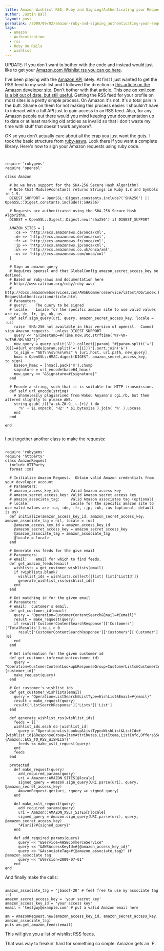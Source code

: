 ```yaml
---
title: Amazon Wishlist RSS, Ruby and Signing/Authenticating your Requests
author: Justin Ball
layout: post
permalink: /2009/09/02/amazon-ruby-and-signing_authenticating-your-requests/
tags:
  - amazon
  - Authentication
  - rss
  - Ruby On Rails
  - wishlist
---
```


UPDATE: If you don't want to bother with the code and instead would just like to get your <a href="http://www.my-amazon-feeds.com/">Amazon.com Wishlist rss you can go here</a>.

I've been playing with the <a href="http://docs.amazonwebservices.com/AWSECommerceService/latest/DG/index.html?AnatomyOfaRESTRequest.html">Amazon API</a> lately.  At first I just wanted to get the RSS feed to my wish list and I followed the direction in <a href="http://developer.amazonwebservices.com/connect/entry.jspa?externalID=379">this article on the Amazon developer site</a>.  Don't bother with that article.  <a href="http://www.xml.com/pub/a/2006/08/30/generating-rss-with-xslt-and-amazon-ecs.html">This one on xml.com is a bit out of date, but still useful</a>.  Getting the RSS feed for your profile on most sites is a pretty simple process.  On Amazon it's not.  It's a total pain in the butt.  Shame on them for not making this process easier.  I shouldn't have to interact with a full API just to gain access to an RSS feed.  Also, for any Amazon people out there would you mind keeping your documentation up to date or at least marking old articles as invalid so that I don't waste my time with stuff that doesn't work anymore?</rant>.

OK so you don't actually care about all the crap you just want the guts.  I took the basic structure from <a href="http://www.caliban.org/ruby/ruby-aws/">ruby-aaws</a>.  Look there if you want a complete library.  Here's how to sign your Amazon requests using ruby code.

<pre><code class="ruby">

require 'rubygems'
require 'openssl'

class Amazon

  # Do we have support for the SHA-256 Secure Hash Algorithm?
  # Note that Module#constants returns Strings in Ruby 1.8 and Symbols in 1.9.
  DIGEST_SUPPORT = OpenSSL::Digest.constants.include?('SHA256') || OpenSSL::Digest.constants.include?(:SHA256)

  # Requests are authenticated using the SHA-256 Secure Hash Algorithm.
  DIGEST = OpenSSL::Digest::Digest.new('sha256') if DIGEST_SUPPORT

  AMAZON_SITES = {
    :ca => 'http://ecs.amazonaws.ca/onca/xml',
    :de => 'http://ecs.amazonaws.de/onca/xml',
    :fr => 'http://ecs.amazonaws.fr/onca/xml',
    :jp => 'http://ecs.amazonaws.jp/onca/xml',
    :uk => 'http://ecs.amazonaws.co.uk/onca/xml',
    :us => 'http://ecs.amazonaws.com/onca/xml'
  }

  # Sign an amazon query
  # Requires openssl and that GlobalConfig.amazon_secret_access_key be defined.
  # Based on ruby-aaws and documentation here
  # http://www.caliban.org/ruby/ruby-aws/
  # http://docs.amazonwebservices.com/AWSECommerceService/latest/DG/index.html?RequestAuthenticationArticle.html
  # Parameters
  # query:    The query to be signed
  # locale:   Locale for the specific amazon site to use valid values are ca, de, fr, jp, uk, us
  def self.sign_query(uri, query, amazon_secret_access_key, locale = :us)
    raise 'SHA-256 not available in this version of openssl.  Cannot sign Amazon requests.' unless DIGEST_SUPPORT
    query << "&Timestamp=#{Time.now.utc.strftime('%Y-%m-%dT%H:%M:%SZ')}"
    new_query = query.split('&').collect{|param| "#{param.split('=')[0]}=#{url_encode(param.split('=')[1])}"}.sort.join('&')
    to_sign = "GET\n%s\n%s\n%s" % [uri.host, uri.path, new_query]
    hmac = OpenSSL::HMAC.digest(DIGEST, amazon_secret_access_key, to_sign)
    base64_hmac = [hmac].pack('m').chomp
    signature = url_encode(base64_hmac)
    new_query << "&Signature=#{signature}"
  end

  # Encode a string, such that it is suitable for HTTP transmission.
  def self.url_encode(string)
    # Shamelessly plagiarised from Wakou Aoyama's cgi.rb, but then altered slightly to please AWS.
    string.gsub( /([^a-zA-Z0-9_.~-]+)/ ) do
      '%' + $1.unpack( 'H2' * $1.bytesize ).join( '%' ).upcase
    end
  end

end

</pre></code>

I put together another class to make the requests:
<pre><code class="ruby">
require 'rubygems'
require 'httparty'
class AmazonRequest
  include HTTParty
  format :xml

  # Initialize Amazon Request.  Obtain valid Amazon credentials from your developer account
  # Parameters:
  # amazon_access_key_id:     Valid Amazon access key
  # amazon_secret_access_key: Valid Amazon secret access key
  # amazon_associate_tag:     Valid Amazon associates tag (optional)
  # locale:                   Locale for the specific amazon site to use valid values are :ca, :de, :fr, :jp, :uk, :us (optional, default is us)
  def initialize(amazon_access_key_id, amazon_secret_access_key, amazon_associate_tag = nil, locale = :us)
    @amazon_access_key_id = amazon_access_key_id
    @amazon_secret_access_key = amazon_secret_access_key
    @amazon_associate_tag = amazon_associate_tag
    @locale = locale
  end

  # Generate rss feeds for the give email
  # Parameters:
  # email:    email for which to find feeds.
  def get_amazon_feeds(email)
    wishlists = get_customer_wishlists(email)
    if !wishlists.blank?
      wishlist_ids = wishlists.collect{|list| list['ListId']}
      generate_wishlist_rss(wishlist_ids)
    end
  end

  # Get matching id for the given email
  # Parameters:
  # email:  customer's email.
  def get_customer_id(email)
    query = "Operation=CustomerContentSearch&Email=#{email}"
    result = make_request(query)
    if result['CustomerContentSearchResponse']['Customers']['TotalResults'].to_i > 0
      result['CustomerContentSearchResponse']['Customers']['Customer'][0]
    end
  end

  # Get information for the given customer id
  def get_customer_information(customer_id)
    query = "Operation=CustomerContentLookup&ResponseGroup=CustomerLists&CustomerId=#{customer_id}"
    make_request(query)
  end

  # Get customer's wishlist ids
  def get_customer_wishlists(email)
    query = "Operation=ListSearch&ListType=WishList&Email=#{email}"
    result = make_request(query)
    result['ListSearchResponse']['Lists']['List']
  end

  def generate_wishlist_rss(wishlist_ids)
    feeds = []
    wishlist_ids.each do |wishlist_id|
      query = "Operation=ListLookup&ListType=WishList&ListId=#{wishlist_id}&ResponseGroup=ItemAttributes,ListItems,ListInfo,Offers&Sort=DateAdded&Style=#{Amazon::ECS_TO_RSS_WISHLIST}"
      feeds << make_xslt_request(query)
    end
    feeds
  end

  protected
    def make_request(query)
      add_required_params(query)
      uri = Amazon::AMAZON_SITES[@locale]
      signed_query = Amazon.sign_query(URI.parse(uri), query, @amazon_secret_access_key)
      AmazonRequest.get(uri, :query => signed_query)
    end

    def make_xslt_request(query)
      add_required_params(query)
      uri = Amazon::AMAZON_XSLT_SITES[@locale]
      signed_query = Amazon.sign_query(URI.parse(uri), query, @amazon_secret_access_key)
      "#{uri}?#{signed_query}"
    end

    def add_required_params(query)
      query << "&Service=AWSECommerceService"
      query << "&AWSAccessKeyId=#{@amazon_access_key_id}"
      query << "&AssociateTag=#{@amazon_associate_tag}" if @amazon_associate_tag
      query << "&Version=2009-07-01"
    end
end
</pre></code>

And finally make the calls:

<pre><code class="ruby">
amazon_associate_tag = 'jbasdf-20' # feel free to use my associate tag :-)
amazon_secret_access_key = 'your secret key'
amazon_access_key_id = 'your access key'
email = 'testguy@example.com' # put a valid Amazon email here

am = AmazonRequest.new(amazon_access_key_id, amazon_secret_access_key, amazon_associate_tag)
puts am.get_amazon_feeds(email)
</pre></code>

This will give you a list of wishlist RSS feeds.

That was way to freakin' hard for something so simple.  Amazon gets an 'F'.

